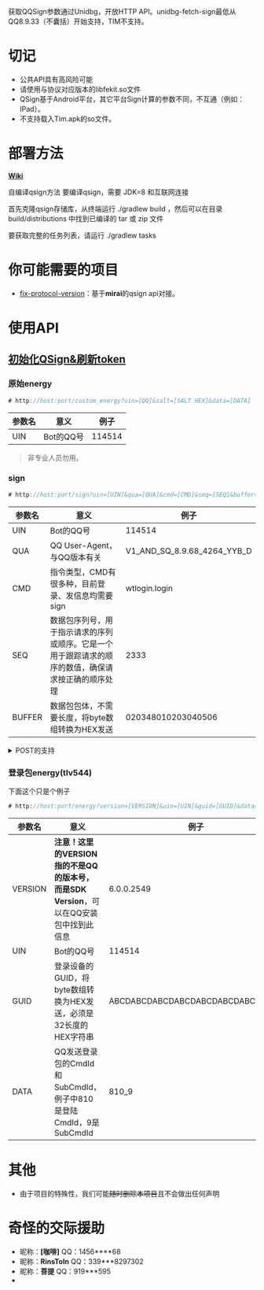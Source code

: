 获取QQSign参数通过Unidbg，开放HTTP API。unidbg-fetch-sign最低从QQ8.9.33（不囊括）开始支持，TIM不支持。

# 切记

 - 公共API具有高风险可能
 - 请使用与协议对应版本的libfekit.so文件
 - QSign基于Android平台，其它平台Sign计算的参数不同，不互通（例如：IPad）。
 - 不支持载入Tim.apk的so文件。

# 部署方法

**[Wiki](https://github.com/fuqiuluo/unidbg-fetch-qsign/wiki)**

自编译qsign方法
要编译qsign，需要 JDK=8 和互联网连接

首先克隆qsign存储库，从终端运行 ./gradlew build ，然后可以在目录 build/distributions 中找到已编译的 tar 或 zip 文件

要获取完整的任务列表，请运行 ./gradlew tasks

# 你可能需要的项目

- [fix-protocol-version](https://github.com/cssxsh/fix-protocol-version)：基于**mirai**的qsign api对接。

# 使用API

## [初始化QSign&刷新token](https://github.com/fuqiuluo/unidbg-fetch-qsign/blob/master/refresh_token/README.md)

### 原始energy

```kotlin
# http://host:port/custom_energy?uin=[QQ]&salt=[SALT HEX]&data=[DATA]
```
| 参数名 | 意义      | 例子     |
|-----|---------|--------|
| UIN | Bot的QQ号 | 114514 |

> 非专业人员勿用。

### sign

```kotlin
# http://host:port/sign?uin=[UIN]&qua=[QUA]&cmd=[CMD]&seq=[SEQ]&buffer=[BUFFER]
```
| 参数名    | 意义                                                | 例子                          |
|--------|---------------------------------------------------|-----------------------------|
| UIN    | Bot的QQ号                                           | 114514                      |
| QUA    | QQ User-Agent，与QQ版本有关                             | V1_AND_SQ_8.9.68_4264_YYB_D |
| CMD    | 指令类型，CMD有很多种，目前登录、发信息均需要sign                      | wtlogin.login               |
| SEQ    | 数据包序列号，用于指示请求的序列或顺序。它是一个用于跟踪请求的顺序的数值，确保请求按正确的顺序处理 | 2333                        |
| BUFFER | 数据包包体，不需要长度，将byte数组转换为HEX发送                       | 020348010203040506          |

<details>
<summary>POST的支持</summary>

如果buffer过长，会超出get请求方式的长度上限，因此sign的请求也支持POST的方式。

请求头 `Content-Type: application/x-www-form-urlencoded`

POST的内容："uin=" + uin + "&qua=" + qua + "&cmd=" + cmd + "&seq=" + seq + "&buffer=" + buffer
</details>

### 登录包energy(tlv544)

下面这个只是个例子

```kotlin
# http://host:port/energy?version=[VERSION]&uin=[UIN]&guid=[GUID]&data=[DATA]
```

| 参数名     | 意义                                                           | 例子                               |
|---------|--------------------------------------------------------------|----------------------------------|
| VERSION | **注意！**这里的VERSION指的**不是QQ的版本号，而是SDK Version**，可以在QQ安装包中找到此信息 | 6.0.0.2549                       |
| UIN     | Bot的QQ号                                                      | 114514                           |
| GUID    | 登录设备的GUID，将byte数组转换为HEX发送，必须是32长度的HEX字符串                     | ABCDABCDABCDABCDABCDABCDABCDABCD |
| DATA    | QQ发送登录包的CmdId和SubCmdId，例子中810是登陆CmdId，9是SubCmdId             | 810_9                            |

# 其他
- 由于项目的特殊性，我们可能~~随时删除本项目~~且不会做出任何声明

# 奇怪的交际援助

 - 昵称：**[咖啡]**  QQ：1456****68
 - 昵称：**RinsToln** QQ：339***8297302
 - 昵称：**菩提** QQ：919***595
 - 
